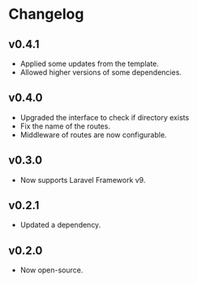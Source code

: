 # Changelog

## v0.4.1
- Applied some updates from the template.
- Allowed higher versions of some dependencies.

## v0.4.0
- Upgraded the interface to check if directory exists
- Fix the name of the routes.
- Middleware of routes are now configurable.

## v0.3.0
- Now supports Laravel Framework v9.

## v0.2.1
- Updated a dependency.

## v0.2.0
- Now open-source.
